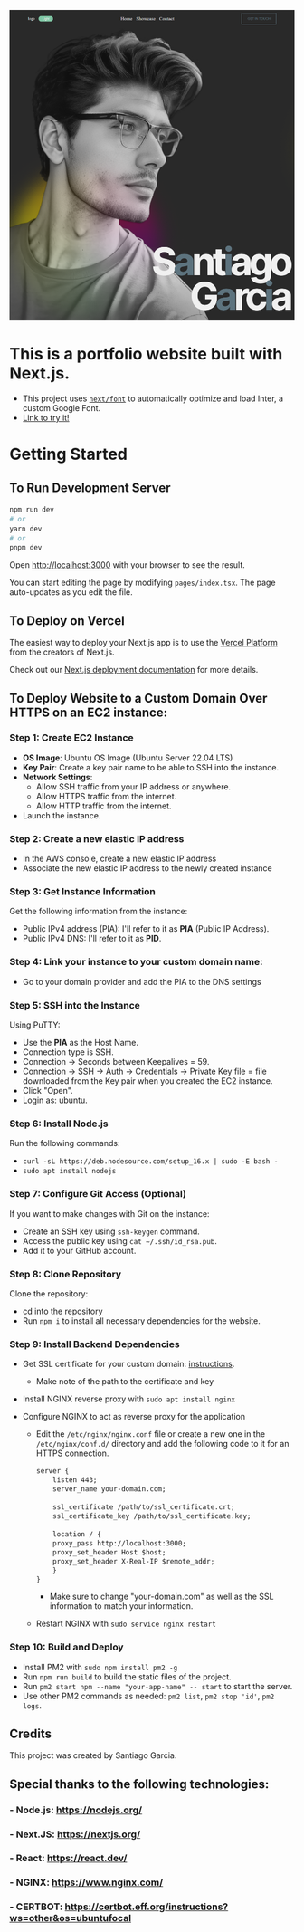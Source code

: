 ![displayImage](public/images/displayImage.png "Display Image")

# This is a portfolio website built with Next.js.

-   This project uses [`next/font`](https://nextjs.org/docs/basic-features/font-optimization) to automatically optimize and load Inter, a custom Google Font.
-   [Link to try it!](https://santiagogarcia.dev)

# Getting Started

## To Run Development Server

```bash
npm run dev
# or
yarn dev
# or
pnpm dev
```

Open [http://localhost:3000](http://localhost:3000) with your browser to see the result.

You can start editing the page by modifying `pages/index.tsx`. The page auto-updates as you edit the file.

## To Deploy on Vercel

The easiest way to deploy your Next.js app is to use the [Vercel Platform](https://vercel.com/new?utm_medium=default-template&filter=next.js&utm_source=create-next-app&utm_campaign=create-next-app-readme) from the creators of Next.js.

Check out our [Next.js deployment documentation](https://nextjs.org/docs/deployment) for more details.

## To Deploy Website to a Custom Domain Over HTTPS on an EC2 instance:

### Step 1: Create EC2 Instance

-   **OS Image**: Ubuntu OS Image (Ubuntu Server 22.04 LTS)
-   **Key Pair**: Create a key pair name to be able to SSH into the instance.
-   **Network Settings**:
    -   Allow SSH traffic from your IP address or anywhere.
    -   Allow HTTPS traffic from the internet.
    -   Allow HTTP traffic from the internet.
-   Launch the instance.

### Step 2: Create a new elastic IP address

-   In the AWS console, create a new elastic IP address
-   Associate the new elastic IP address to the newly created instance

### Step 3: Get Instance Information

Get the following information from the instance:

-   Public IPv4 address (PIA): I'll refer to it as **PIA** (Public IP Address).
-   Public IPv4 DNS: I'll refer to it as **PID**.

### Step 4: Link your instance to your custom domain name:

-   Go to your domain provider and add the PIA to the DNS settings

### Step 5: SSH into the Instance

Using PuTTY:

-   Use the **PIA** as the Host Name.
-   Connection type is SSH.
-   Connection -> Seconds between Keepalives = 59.
-   Connection -> SSH -> Auth -> Credentials -> Private Key file = file downloaded from the Key pair when you created the EC2 instance.
-   Click "Open".
-   Login as: ubuntu.

### Step 6: Install Node.js

Run the following commands:

-   `curl -sL https://deb.nodesource.com/setup_16.x | sudo -E bash -`
-   `sudo apt install nodejs`

### Step 7: Configure Git Access (Optional)

If you want to make changes with Git on the instance:

-   Create an SSH key using `ssh-keygen` command.
-   Access the public key using `cat ~/.ssh/id_rsa.pub`.
-   Add it to your GitHub account.

### Step 8: Clone Repository

Clone the repository:

-   cd into the repository
-   Run `npm i` to install all necessary dependencies for the website.

### Step 9: Install Backend Dependencies

-   Get SSL certificate for your custom domain: [instructions](https://certbot.eff.org/instructions?ws=other&os=ubuntufocal).
    -   Make note of the path to the certificate and key
-   Install NGINX reverse proxy with `sudo apt install nginx`
-   Configure NGINX to act as reverse proxy for the application

    -   Edit the `/etc/nginx/nginx.conf` file or create a new one in the `/etc/nginx/conf.d/` directory and add the following code to it for an HTTPS connection.

        ```
        server {
            listen 443;
            server_name your-domain.com;

            ssl_certificate /path/to/ssl_certificate.crt;
            ssl_certificate_key /path/to/ssl_certificate.key;

            location / {
            proxy_pass http://localhost:3000;
            proxy_set_header Host $host;
            proxy_set_header X-Real-IP $remote_addr;
            }
        }

        ```

        -   Make sure to change "your-domain.com" as well as the SSL information to match your information.

    -   Restart NGINX with `sudo service nginx restart`

### Step 10: Build and Deploy

-   Install PM2 with `sudo npm install pm2 -g`
-   Run `npm run build` to build the static files of the project.
-   Run `pm2 start npm --name "your-app-name" -- start` to start the server.
-   Use other PM2 commands as needed: `pm2 list`, `pm2 stop 'id'`, `pm2 logs`.

## Credits

This project was created by Santiago Garcia.

## Special thanks to the following technologies:

### - Node.js: https://nodejs.org/

### - Next.JS: https://nextjs.org/

### - React: https://react.dev/

### - NGINX: https://www.nginx.com/

### - CERTBOT: https://certbot.eff.org/instructions?ws=other&os=ubuntufocal
